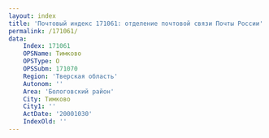 ```yaml
---
layout: index
title: 'Почтовый индекс 171061: отделение почтовой связи Почты России'
permalink: /171061/
data:
    Index: 171061
    OPSName: Тимково
    OPSType: О
    OPSSubm: 171070
    Region: 'Тверская область'
    Autonom: ''
    Area: 'Бологовский район'
    City: Тимково
    City1: ''
    ActDate: '20001030'
    IndexOld: ''
---
```

